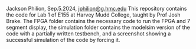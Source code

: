 Jackson Philion, Sep.5.2024, jphilion@g.hmc.edu
This repository contains the code for Lab 1 of E155 at Harvey Mudd College, taught by Prof Josh Brake.
The FPGA folder contains the necessary code to run the FPGA and 7 segment display,
the simulation folder contains the modelsim version of the code with a partially written testbench, and a screenshot showing a successful simulation of the code by forcing it.
